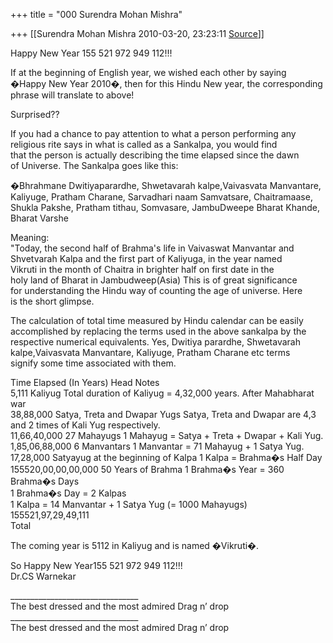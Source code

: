 +++
title = "000 Surendra Mohan Mishra"

+++
[[Surendra Mohan Mishra	2010-03-20, 23:23:11 [Source](https://groups.google.com/g/bvparishat/c/uSt9W8hD6B4)]]



Happy New Year 155 521 972 949 112!!!

If at the beginning of English year, we wished each other by saying  
�Happy New Year 2010�, then for this Hindu New year, the corresponding  
phrase will translate to above!

Surprised??

If you had a chance to pay attention to what a person performing any  
religious rite says in what is called as a Sankalpa, you would find  
that the person is actually describing the time elapsed since the dawn  
of Universe. The Sankalpa goes like this:

�Bhrahmane Dwitiyaparardhe, Shwetavarah kalpe,Vaivasvata Manvantare,  
Kaliyuge, Pratham Charane, Sarvadhari naam Samvatsare, Chaitramaase,  
Shukla Pakshe, Pratham tithau, Somvasare, JambuDweepe Bharat Khande,  
Bharat Varshe

Meaning:  
"Today, the second half of Brahma's life in Vaivaswat Manvantar and  
Shvetvarah Kalpa and the first part of Kaliyuga, in the year named  
Vikruti in the month of Chaitra in brighter half on first date in the  
holy land of Bharat in Jambudweep(Asia) This is of great significance  
for understanding the Hindu way of counting the age of universe. Here  
is the short glimpse.

The calculation of total time measured by Hindu calendar can be easily  
accomplished by replacing the terms used in the above sankalpa by the  
respective numerical equivalents. Yes, Dwitiya parardhe, Shwetavarah  
kalpe,Vaivasvata Manvantare, Kaliyuge, Pratham Charane etc terms  
signify some time associated with them.

  
Time Elapsed (In Years) Head Notes  
5,111 Kaliyug Total duration of Kaliyug = 4,32,000 years. After Mahabharat war  
38,88,000 Satya, Treta and Dwapar Yugs Satya, Treta and Dwapar are 4,3  
and 2 times of Kali Yug respectively.  
11,66,40,000 27 Mahayugs 1 Mahayug = Satya + Treta + Dwapar + Kali Yug.  
1,85,06,88,000 6 Manvantars 1 Manvantar = 71 Mahayug + 1 Satya Yug.  
17,28,000 Satyayug at the beginning of Kalpa 1 Kalpa = Brahma�s Half Day  
155520,00,00,00,000 50 Years of Brahma 1 Brahma�s Year = 360 Brahma�s Days  
1 Brahma�s Day = 2 Kalpas  
1 Kalpa = 14 Manvantar + 1 Satya Yug (= 1000 Mahayugs)  
155521,97,29,49,111  
Total

  
The coming year is 5112 in Kaliyug and is named �Vikruti�.

So Happy New Year155 521 972 949 112!!!  
Dr.CS Warnekar

\_\_\_\_\_\_\_\_\_\_\_\_\_\_\_\_\_\_\_\_\_\_\_\_\_\_\_\_\_\_\_\_  
The best dressed and the most admired Drag n’ drop  
\_\_\_\_\_\_\_\_\_\_\_\_\_\_\_\_\_\_\_\_\_\_\_\_\_\_\_\_\_\_\_\_  
The best dressed and the most admired Drag n’ drop  

